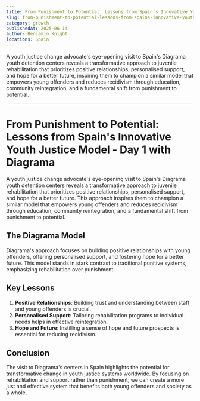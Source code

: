 ```yaml
---
title: From Punishment to Potential: Lessons from Spain's Innovative Youth Justice Model - Day 1 with Diagrama
slug: from-punishment-to-potential-lessons-from-spains-innovative-youth-justice-model---day-1-with-diagrama
category: growth
publishedAt: 2025-06-14
author: Benjamin Knight
locations: Spain
---
```


A youth justice change advocate's eye-opening visit to Spain's Diagrama youth detention centers reveals a transformative approach to juvenile rehabilitation that prioritizes positive relationships, personalised support, and hope for a better future, inspiring them to champion a similar model that empowers young offenders and reduces recidivism through education, community reintegration, and a fundamental shift from punishment to potential.

---

# From Punishment to Potential: Lessons from Spain's Innovative Youth Justice Model - Day 1 with Diagrama

A youth justice change advocate's eye-opening visit to Spain's Diagrama youth detention centers reveals a transformative approach to juvenile rehabilitation that prioritizes positive relationships, personalised support, and hope for a better future. This approach inspires them to champion a similar model that empowers young offenders and reduces recidivism through education, community reintegration, and a fundamental shift from punishment to potential.

## The Diagrama Model

Diagrama's approach focuses on building positive relationships with young offenders, offering personalised support, and fostering hope for a better future. This model stands in stark contrast to traditional punitive systems, emphasizing rehabilitation over punishment.

## Key Lessons

1. **Positive Relationships**: Building trust and understanding between staff and young offenders is crucial.
2. **Personalised Support**: Tailoring rehabilitation programs to individual needs helps in effective reintegration.
3. **Hope and Future**: Instilling a sense of hope and future prospects is essential for reducing recidivism.

## Conclusion

The visit to Diagrama's centers in Spain highlights the potential for transformative change in youth justice systems worldwide. By focusing on rehabilitation and support rather than punishment, we can create a more just and effective system that benefits both young offenders and society as a whole.